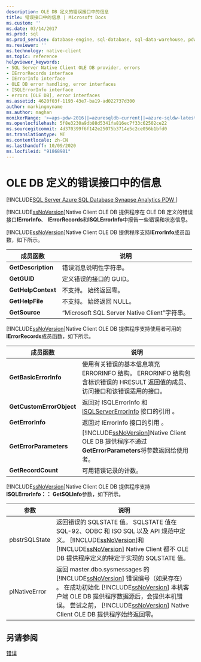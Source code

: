 ```yaml
---
description: OLE DB 定义的错误接口中的信息
title: 错误接口中的信息 | Microsoft Docs
ms.custom: ''
ms.date: 03/14/2017
ms.prod: sql
ms.prod_service: database-engine, sql-database, sql-data-warehouse, pdw
ms.reviewer: ''
ms.technology: native-client
ms.topic: reference
helpviewer_keywords:
- SQL Server Native Client OLE DB provider, errors
- IErrorRecords interface
- IErrorInfo interface
- OLE DB error handling, error interfaces
- ISQLErrorInfo interface
- errors [OLE DB], error interfaces
ms.assetid: 4620f03f-1193-43e7-ba19-ad022737d300
author: markingmyname
ms.author: maghan
monikerRange: '>=aps-pdw-2016||=azuresqldb-current||=azure-sqldw-latest||>=sql-server-2016||=sqlallproducts-allversions||>=sql-server-linux-2017||=azuresqldb-mi-current'
ms.openlocfilehash: 5f8e3230a9db88d5341fa816ec7f33c62502ce22
ms.sourcegitcommit: 4d370399f6f142e25075b3714e5c2ce056b1bfd0
ms.translationtype: MT
ms.contentlocale: zh-CN
ms.lasthandoff: 10/09/2020
ms.locfileid: "91868981"
---
```

# <a name="information-in-ole-db-defined-error-interfaces"></a>OLE DB 定义的错误接口中的信息
[!INCLUDE[SQL Server Azure SQL Database Synapse Analytics PDW ](../../includes/applies-to-version/sql-asdb-asdbmi-asa-pdw.md)]

  [!INCLUDE[ssNoVersion](../../includes/ssnoversion-md.md)]Native Client OLE DB 提供程序在 OLE DB 定义的错误接口**IErrorInfo**、 **IErrorRecords**和**ISQLErrorInfo**中报告一些错误和状态信息。  
  
 [!INCLUDE[ssNoVersion](../../includes/ssnoversion-md.md)]Native Client OLE DB 提供程序支持**IErrorInfo**成员函数，如下所示。  
  
|成员函数|说明|  
|---------------------|-----------------|  
|**GetDescription**|错误消息说明性字符串。|  
|**GetGUID**|定义错误的接口的 GUID。|  
|**GetHelpContext**|不支持。 始终返回零。|  
|**GetHelpFile**|不支持。 始终返回 NULL。|  
|**GetSource**|“Microsoft SQL Server Native Client”字符串。|  
  
 [!INCLUDE[ssNoVersion](../../includes/ssnoversion-md.md)]Native Client OLE DB 提供程序支持使用者可用的**IErrorRecords**成员函数，如下所示。  
  
|成员函数|说明|  
|---------------------|-----------------|  
|**GetBasicErrorInfo**|使用有关错误的基本信息填充 ERRORINFO 结构。 ERRORINFO 结构包含标识错误的 HRESULT 返回值的成员、访问接口和该错误适用的接口。|  
|**GetCustomErrorObject**|返回对 ISQLErrorInfo 和 [ISQLServerErrorInfo](../../connect/oledb/ole-db-interfaces/isqlservererrorinfo-geterrorinfo-ole-db.md?view=sql-server-ver15) 接口的引用  。|  
|**GetErrorInfo**|返回对 IErrorInfo 接口的引用  。|  
|**GetErrorParameters**|[!INCLUDE[ssNoVersion](../../includes/ssnoversion-md.md)]Native Client OLE DB 提供程序不通过**GetErrorParameters**将参数返回给使用者。|  
|**GetRecordCount**|可用错误记录的计数。|  
  
 [!INCLUDE[ssNoVersion](../../includes/ssnoversion-md.md)]Native Client OLE DB 提供程序支持**ISQLErrorInfo：： GetSQLInfo**参数，如下所示。  
  
|参数|说明|  
|---------------|-----------------|  
|pbstrSQLState |返回错误的 SQLSTATE 值。 SQLSTATE 值在 SQL-92、ODBC 和 ISO SQL 以及 API 规范中定义。 [!INCLUDE[ssNoVersion](../../includes/ssnoversion-md.md)]和 [!INCLUDE[ssNoVersion](../../includes/ssnoversion-md.md)] Native Client 都不 OLE DB 提供程序定义的特定于实现的 SQLSTATE 值。|  
|plNativeError |返回 master.dbo.sysmessages 的 [!INCLUDE[ssNoVersion](../../includes/ssnoversion-md.md)] 错误编号（如果存在）  。 在成功初始化 [!INCLUDE[ssNoVersion](../../includes/ssnoversion-md.md)] 本机客户端 OLE DB 提供程序数据源后，会提供本机错误。 尝试之前， [!INCLUDE[ssNoVersion](../../includes/ssnoversion-md.md)] Native Client OLE DB 提供程序始终返回零。|  
  
## <a name="see-also"></a>另请参阅  
 [错误](../../relational-databases/native-client-ole-db-errors/errors.md)  
  
